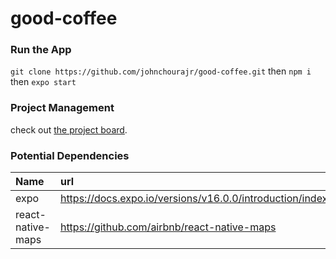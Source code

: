 # good-coffee

### Run the App
`git clone https://github.com/johnchourajr/good-coffee.git` then `npm i` then `expo start`

### Project Management
check out [the project board](https://github.com/johnchourajr/good-coffee/projects/1).

### Potential Dependencies

| Name | url  | Tested | Implemented |
| :--- | :--- | :---   | :---        |
| expo | https://docs.expo.io/versions/v16.0.0/introduction/index.html | ✓ | ✓ |
| react-native-maps | https://github.com/airbnb/react-native-maps | ✗ | ✗ |
